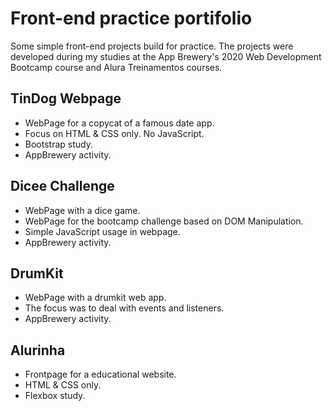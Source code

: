# Front-end practice portifolio

Some simple front-end projects build for practice. The projects were developed during my studies at the App Brewery's 2020 Web Development Bootcamp course and Alura Treinamentos courses.


## TinDog Webpage

- WebPage for a copycat of a famous date app.
- Focus on HTML & CSS only. No JavaScript.
- Bootstrap study.
- AppBrewery activity.

## Dicee Challenge

- WebPage with a dice game.
- WebPage for the bootcamp challenge based on DOM Manipulation.
- Simple JavaScript usage in webpage.
- AppBrewery activity.

## DrumKit

- WebPage with a drumkit web app.
- The focus was to deal with events and listeners.
- AppBrewery activity.

## Alurinha

- Frontpage for a educational website.
- HTML & CSS only.
- Flexbox study.


